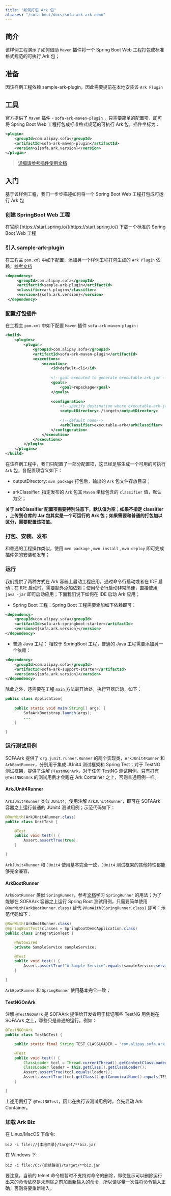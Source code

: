 ```yaml
---
title: "如何打包 Ark 包"
aliases: "/sofa-boot/docs/sofa-ark-ark-demo"
---
```


## 简介

该样例工程演示了如何借助 `Maven` 插件将一个 Spring Boot Web 工程打包成标准格式规范的可执行 Ark 包；

## 准备

因该样例工程依赖 sample-ark-plugin，因此需要提前在本地安装该 `Ark Plugin` 

## 工具

官方提供了 `Maven` 插件 - `sofa-ark-maven-plugin` ，只需要简单的配置项，即可将 Spring Boot Web 工程打包成标准格式规范的可执行 Ark 包，插件坐标为：

```xml
<plugin>
    <groupId>com.alipay.sofa</groupId>
    <artifactId>sofa-ark-maven-plugin</artifactId>
    <version>${sofa.ark.version}</version>
</plugin>
```

> [详细请参考插件使用文档](../sofa-ark-ark-jar)

## 入门

基于该样例工程，我们一步步描述如何将一个 Spring Boot Web 工程打包成可运行 Ark 包

### 创建 SpringBoot Web 工程

在官网 [https://start.spring.io/](https://start.spring.io/) 下载一个标准的 Spring Boot Web 工程

### 引入 sample-ark-plugin

在工程主 `pom.xml` 中如下配置，添加另一个样例工程打包生成的 `Ark Plugin` 依赖，[参考文档](../sofa-ark-ark-plugin-demo) 

```xml
<dependency>
     <groupId>com.alipay.sofa</groupId>
     <artifactId>sample-ark-plugin</artifactId>
     <classifier>ark-plugin</classifier>
     <version>${sofa.ark.version}</version>
 </dependency>
```

### 配置打包插件

在工程主 `pom.xml` 中如下配置 `Maven` 插件 `sofa-ark-maven-plugin` :

```xml
<build>
    <plugins>
        <plugin>
            <groupId>com.alipay.sofa</groupId>
            <artifactId>sofa-ark-maven-plugin</artifactId>
            <executions>
                <execution>
                    <id>default-cli</id>
                    
                    <!--goal executed to generate executable-ark-jar -->
                    <goals>
                        <goal>repackage</goal>
                    </goals>
                    
                    <configuration>
                        <!--specify destination where executable-ark-jar will be saved, default saved to ${project.build.directory}-->
                        <outputDirectory>./target</outputDirectory>
                        
                        <!--default none-->
                        <arkClassifier>executable-ark</arkClassifier>
                    </configuration>
                </execution>
            </executions>
        </plugin>
    </plugins>
</build>
```

在该样例工程中，我们只配置了一部分配置项，这已经足够生成一个可用的可执行 `Ark` 包，各配置项含义如下：
* outputDirectory: `mvn package` 打包后，输出的 `Ark` 包文件存放目录；

* arkClassifier: 指定发布的 `Ark` 包其 `Maven` 坐标包含的 `classifier` 值，默认为空；

**关于 arkClassifier 配置项需要特别注意下，默认值为空；如果不指定 classifier ，上传到仓库的 Jar 包其实是一个可运行的 Ark 包；如果需要和普通的打包加以区分，需要配置该项值。**

### 打包、安装、发布

和普通的工程操作类似，使用 `mvn package` , `mvn install` , `mvn deploy` 即可完成插件包的安装和发布；

### 运行

我们提供了两种方式在 Ark 容器上启动工程应用，通过命令行启动或者在 IDE 启动；在 IDE 启动时，需要额外添加依赖；使用命令行启动非常简便，直接使用 `java -jar` 即可启动应用；下面我们说下如何在 IDE 启动 Ark 应用；

* Spring Boot 工程：Spring Boot 工程需要添加如下依赖即可：

```xml
<dependency>
    <groupId>com.alipay.sofa</groupId>
    <artifactId>sofa-ark-springboot-starter</artifactId>
    <version>${sofa.ark.version}</version>
</dependency>
```

* 普通 Java 工程： 相较于 SpringBoot 工程，普通的 Java  工程需要添加另一个依赖：

```xml
<dependency>
    <groupId>com.alipay.sofa</groupId>
    <artifactId>sofa-ark-support-starter</artifactId>
    <version>${sofa.ark.version}</version>
</dependency>
```

除此之外，还需要在工程 `main` 方法最开始处，执行容器启动，如下：

```java
public class Application{
    
    public static void main(String[] args) { 
        SofaArkBootstrap.launch(args);
        ...
    }
    
}
```

### 运行测试用例

SOFAArk 提供了 `org.junit.runner.Runner` 的两个实现类，`ArkJUnit4Runner` 和 `ArkBootRunner`，分别用于集成 JUnit4 测试框架和 Spring Test；对于 TestNG 测试框架，提供了注解 `@TestNGOnArk`，对于任何 TestNG 测试用例，只有打有 `@TestNGOnArk` 的测试用例才会跑在 Ark Container 之上，否则普通用例一样。

#### ArkJUnit4Runner

`ArkJUnit4Runner` 类似 `JUnit4`，使用注解 `ArkJUnit4Runner`，即可在 SOFAArk 容器之上运行普通的 JUnit4 测试用例；示范代码如下：

```java
@RunWith(ArkJUnit4Runner.class)
public class UnitTest {

    @Test
    public void test() {
        Assert.assertTrue(true);
    }

}
```

`ArkJUnit4Runner` 和 `JUnit4` 使用基本完全一致，`JUnit4` 测试框架的其他特性都能够完全兼容，

#### ArkBootRunner

`ArkBootRunner` 类似 `SpringRunner`，参考[文档](https://docs.spring.io/spring-boot/docs/current/reference/html/boot-features-testing.html)学习 `SpringRunner` 的用法；为了能够在 SOFAArk 容器之上运行 Spring Boot 测试用例，只需要简单使用 `@RunWith(ArkBootRunner.class)` 替代 `@RunWith(SpringRunner.class)` 即可；示范代码如下：

```java
@RunWith(ArkBootRunner.class)
@SpringBootTest(classes = SpringbootDemoApplication.class)
public class IntegrationTest {

    @Autowired
    private SampleService sampleService;

    @Test
    public void test() {
        Assert.assertTrue("A Sample Service".equals(sampleService.service()));
    }

}
```

`ArkBootRunner` 和 `SpringRunner` 使用基本完全一致；

#### TestNGOnArk

注解 `@TestNGOnArk` 是 SOFAArk 提供给开发者用于标记哪些 TestNG 用例跑在 SOFAArk 之上，哪些只是普通的运行。例如：

```java
@TestNGOnArk
public class TestNGTest {

    public static final String TEST_CLASSLOADER = "com.alipay.sofa.ark.container.test.TestClassLoader";

    @Test
    public void test() {
        ClassLoader tccl = Thread.currentThread().getContextClassLoader();
        ClassLoader loader = this.getClass().getClassLoader();
        Assert.assertTrue(tccl.equals(loader));
        Assert.assertTrue(tccl.getClass().getCanonicalName().equals(TEST_CLASSLOADER));
    }

}
```

上述用例打了 `@TestNGTest`，因此在执行该测试用例时，会先启动 Ark Container。

### 加载 Ark Biz

在 Linux/MacOS 下命令:

```shell
biz -i file://{本地目录}/target/**biz.jar
```

在 Windows 下:

```shell
biz -i file:/C:/{后续路径}/target/**biz.jar
```

要注意，当前的 telnet 命令框暂时不支持对命令的删除，即使显示可以删除运行出来的命令依然是未删除之前加重新输入的命令，所以请尽量一次性将命令输入正确，否则将要重新输入。
